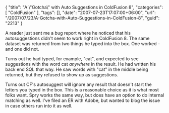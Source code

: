 {
	"title": "A \\\"Gotcha\\\" with Auto Suggestions in ColdFusion 8",
	"categories": [
		"ColdFusion"
	],
	"tags": [],
	"date": "2007-07-23T17:07:00+06:00",
	"url": "/2007/07/23/A-Gotcha-with-Auto-Suggestions-in-ColdFusion-8",
	"guid": "2213"
}

A reader just sent me a bug report where he noticed that his autosuggestions didn't seem to work right in ColdFusion 8. The same dataset was returned from two things he typed into the box. One worked - and one did not.

Turns out he had typed, for example, "cat", and expected to see suggestions with the word cat <i>anywhere</i> in the result. He had written his back end SQL that way. He saw words with "cat" in the middle being returned, but they refused to show up as suggestions.

Turns out CF's autosuggest will ignore any result that doesn't start the letters you typed in the box. This is a reasonable choice as it is what most folks want. Spry works the same way, but does have an option to do internal matching as well. I've filed an ER with Adobe, but wanted to blog the issue in case others run into it as well.